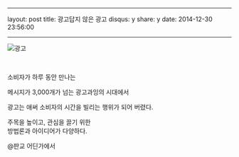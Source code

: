 
---
layout: post
title: 광고답지 않은 광고
disqus: y
share: y
date: 2014-12-30 23:56:00

---



![광고](http://beatshon.github.com/images/jim.png)


</br>

소비자가 하루 동안 만나는 

메시지가 3,000개가 넘는
광고과잉의 시대에서 

광고는 애써 소비자의 시간을 빌리는 행위가 되어 버렸다. 

주목을 높이고, 관심을 끌기 위한  
방법론과 아이디어가 다양하다. 

@판교 어딘가에서